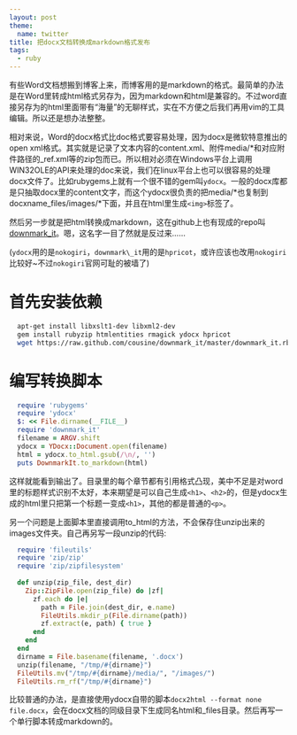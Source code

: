 ```yaml
---
layout: post
theme:
  name: twitter
title: 把docx文档转换成markdown格式发布
tags:
  - ruby
---
```


有些Word文档想搬到博客上来，而博客用的是markdown的格式。最简单的办法是在Word里转成html格式另存为，因为markdown和html是兼容的。不过word直接另存为的html里面带有“海量”的无聊样式，实在不方便之后我们再用vim的工具编辑。所以还是想办法整整。

相对来说，Word的docx格式比doc格式要容易处理，因为docx是微软特意推出的open xml格式。其实就是记录了文本内容的content.xml、附件media/\*和对应附件路径的\_ref.xml等的zip包而已。所以相对必须在Windows平台上调用WIN32OLE的API来处理的doc来说，我们在linux平台上也可以很容易的处理docx文件了。比如rubygems上就有一个很不错的gem叫`ydocx`。一般的docx库都是只抽取docx里的content文字，而这个ydocx很负责的把media/\*也复制到docxname\_files/images/\*下面，并且在html里生成`<img>`标签了。

然后另一步就是把html转换成markdown，这在github上也有现成的repo叫[downmark\_it](https://github.com/cousine/downmark_it)。嗯，这名字一目了然就是反过来……

(`ydocx`用的是`nokogiri`，`downmark\_it`用的是`hpricot`，或许应该也改用`nokogiri`比较好~不过`nokogiri`官网可耻的被墙了)

# 首先安装依赖

```bash
  apt-get install libxslt1-dev libxml2-dev
  gem install rubyzip htmlentities rmagick ydocx hpricot
  wget https://raw.github.com/cousine/downmark_it/master/downmark_it.rb
```

# 编写转换脚本

```ruby
  require 'rubygems'
  require 'ydocx'
  $: << File.dirname(__FILE__)
  require 'downmark_it'
  filename = ARGV.shift
  ydocx = YDocx::Document.open(filename)
  html = ydocx.to_html.gsub(/\n/, '')
  puts DownmarkIt.to_markdown(html)
```

这样就能看到输出了。目录里的每个章节都有引用格式凸现，美中不足是对word里的标题样式识别不太好，本来期望是可以自己生成`<h1>`、`<h2>`的，但是ydocx生成的html里只把第一个标题一变成`<h1>`，其他的都是普通的`<p>`。

另一个问题是上面脚本里直接调用to_html的方法，不会保存住unzip出来的images文件夹。自己再另写一段unzip的代码:

```ruby
  require 'fileutils'  
  require 'zip/zip'  
  require 'zip/zipfilesystem'  
    
  def unzip(zip_file, dest_dir)
    Zip::ZipFile.open(zip_file) do |zf|
      zf.each do |e|
        path = File.join(dest_dir, e.name)
        FileUtils.mkdir_p(File.dirname(path))
        zf.extract(e, path) { true }
      end  
    end  
  end
  dirname = File.basename(filename, '.docx')
  unzip(filename, "/tmp/#{dirname}")
  FileUtils.mv("/tmp/#{dirname}/media/", "/images/")
  FileUtils.rm_rf("/tmp/#{dirname}")
```

比较普通的办法，是直接使用ydocx自带的脚本`docx2html --format none file.docx`，会在docx文档的同级目录下生成同名html和_files目录。然后再写一个单行脚本转成markdown的。
